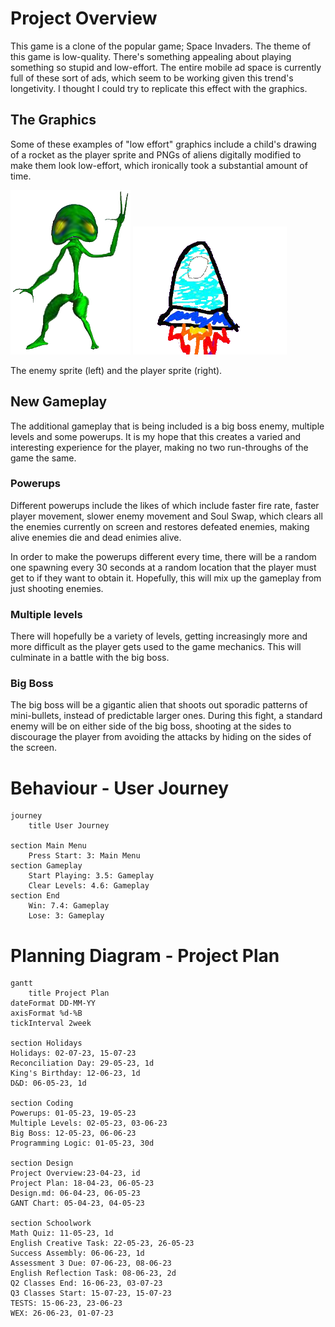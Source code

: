 # Project Overview

This game is a clone of the popular game; Space Invaders. The theme of this game is low-quality. There's something appealing about playing something so stupid and low-effort. The entire mobile ad space is currently full of these sort of ads, which seem to be working given this trend's longetivity. I thought I could try to replicate this effect with the graphics.

## The Graphics
Some of these examples of "low effort" graphics include a child's drawing of a rocket as the player sprite and PNGs of aliens digitally modified to make them look low-effort, which ironically took a substantial amount of time.

![Alien Enemy Sprite](Images/alien.png) ![Player Sprite](Images/playerchar.png)

The enemy sprite (left) and the player sprite (right).

## New Gameplay
The additional gameplay that is being included is a big boss enemy, multiple levels and some powerups. It is my hope that this creates a varied and interesting experience for the player, making no two run-throughs of the game the same.

### Powerups
Different powerups include the likes of which include faster fire rate, faster player movement, slower enemy movement and Soul Swap, which clears all the enemies currently on screen and restores defeated enemies, making alive enemies die and dead enimies alive. 

In order to make the powerups different every time, there will be a random one spawning every 30 seconds at a random location that the player must get to if they want to obtain it. Hopefully, this will mix up the gameplay from just shooting enemies.

### Multiple levels
There will hopefully be a variety of levels, getting increasingly more and more difficult as the player gets used to the game mechanics. This will culminate in a battle with the big boss.

### Big Boss
The big boss will be a gigantic alien that shoots out sporadic patterns of mini-bullets, instead of predictable larger ones. During this fight, a standard enemy will be on either side of the big boss, shooting at the sides to discourage the player from avoiding the attacks by hiding on the sides of the screen.

# Behaviour - User Journey
```mermaid
journey
    title User Journey

section Main Menu
    Press Start: 3: Main Menu
section Gameplay
    Start Playing: 3.5: Gameplay
    Clear Levels: 4.6: Gameplay
section End
    Win: 7.4: Gameplay
    Lose: 3: Gameplay

```

# Planning Diagram - Project Plan

```mermaid
gantt
    title Project Plan
dateFormat DD-MM-YY
axisFormat %d-%B
tickInterval 2week

section Holidays
Holidays: 02-07-23, 15-07-23
Reconciliation Day: 29-05-23, 1d
King's Birthday: 12-06-23, 1d
D&D: 06-05-23, 1d

section Coding
Powerups: 01-05-23, 19-05-23
Multiple Levels: 02-05-23, 03-06-23
Big Boss: 12-05-23, 06-06-23
Programming Logic: 01-05-23, 30d

section Design
Project Overview:23-04-23, id
Project Plan: 18-04-23, 06-05-23
Design.md: 06-04-23, 06-05-23
GANT Chart: 05-04-23, 04-05-23

section Schoolwork
Math Quiz: 11-05-23, 1d
English Creative Task: 22-05-23, 26-05-23
Success Assembly: 06-06-23, 1d
Assessment 3 Due: 07-06-23, 08-06-23
English Reflection Task: 08-06-23, 2d
Q2 Classes End: 16-06-23, 03-07-23
Q3 Classes Start: 15-07-23, 15-07-23
TESTS: 15-06-23, 23-06-23
WEX: 26-06-23, 01-07-23
```